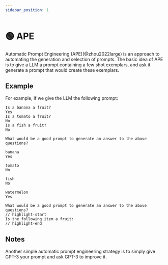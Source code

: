 ```yaml
---
sidebar_position: 1
---
```


# 🟢 APE

Automatic Prompt Engineering (APE)(@zhou2022large) is an approach to automating the generation and
selection of prompts. The basic idea of APE is to give a LLM a prompt containing
a few shot exemplars, and ask it generate a prompt that would create these exemplars.

## Example

For example, if we give the LLM the following prompt:

```text
Is a banana a fruit?
Yes
Is a tomato a fruit?
No
Is a fish a fruit?
No

What would be a good prompt to generate an answer to the above questions?
```

```text
banana
Yes

tomato
No

fish
No

watermelon
Yes

What would be a good prompt to generate an answer to the above questions?
// highlight-start
Is the following item a fruit:
// highlight-end
```

## Notes

Another simple automatic prompt engineering strategy is to simply give GPT-3 your prompt and ask GPT-3 to improve it.